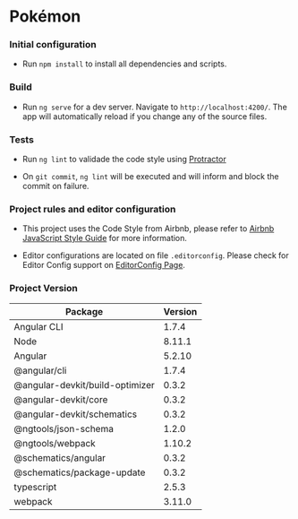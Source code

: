 # Pokémon

### Initial configuration

* Run `npm install` to install all dependencies and scripts.


### Build

* Run `ng serve` for a dev server. Navigate to `http://localhost:4200/`. The app will automatically reload if you change any of the source files.


### Tests

* Run `ng lint` to validade the code style using [Protractor](https://docs.angularjs.org/guide/e2e-testing)

* On `git commit`, `ng lint` will be executed and will inform and block the commit on failure.


### Project rules and editor configuration

* This project uses the Code Style from Airbnb, please refer to [Airbnb JavaScript Style Guide](https://github.com/airbnb/javascript) for more information.

* Editor configurations are located on file `.editorconfig`. Please check for Editor Config support on [EditorConfig Page](http://editorconfig.org/).


### Project Version

| Package                         | Version |
| --------------------------------| ------- |
| Angular CLI                     | 1.7.4   |
| Node                            | 8.11.1  |
| Angular                         | 5.2.10  |
| @angular/cli                    | 1.7.4   |
| @angular-devkit/build-optimizer | 0.3.2   |
| @angular-devkit/core            | 0.3.2   |
| @angular-devkit/schematics      | 0.3.2   |
| @ngtools/json-schema            | 1.2.0   |
| @ngtools/webpack                | 1.10.2  |
| @schematics/angular             | 0.3.2   |
| @schematics/package-update      | 0.3.2   |
| typescript                      | 2.5.3   |
| webpack                         | 3.11.0  |
